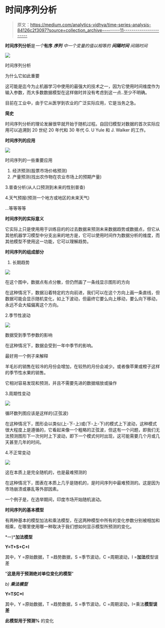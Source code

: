 # 时间序列分析

> 原文：<https://medium.com/analytics-vidhya/time-series-analysis-84126c2f3097?source=collection_archive---------11----------------------->

**时间序列分析**是*一个***有序** ***序列*** *中一个变量的值以相等的* ***间隔时间*** *间隔时间*

![](img/98f909ce891615683c66754dafbb88f9.png)

时间序列分析

为什么它如此重要

这可能是迄今为止机器学习中使用的最强大的技术之一，因为它使用时间维度作为输入参数，而大多数数据模型在这样做时并没有考虑到这一点..至少不明确。

目前在工业中，由于它从医学到农业的广泛实际应用，它是当务之急。

**简史**

时间序列分析的理论发展很早就开始于随机过程。自回归模型对数据的首次实际应用可以追溯到 20 世纪 20 年代和 30 年代 G. U Yule 和 J. Walker 的工作。

**时间序列的应用**

![](img/bc3bb7e2381cb7c76b70c1309b8edb85.png)

时间序列的一些重要应用

1.  经济预测(股票市场价格预测)
2.  产量预测(找出农作物在农业市场上的预期产量)

3.普查分析(从人口预测到未来的性别普查)

4.天气预报(预测一个地方或地区的未来天气)

…等等等等

**时间序列的实际意义**

它实际上只是使用用于训练目的的过去数据来预测未来数据趋势或数据点，但它从其他机器学习模型中分支出来的地方是，它可以使用时间作为数据分析的维度，而其他模型不使用这一功能，它可以理解趋势。

**时间序列的组成部分**

1.  长期趋势

![](img/f50d6007e240251f5938ec2e4fe9718d.png)

在这个图中，数据点有点分散，但仍然画了一条线显示图形的方向

在这种情况下，数据沿着特定的方向前进，我们可以在这个方向上画一条直线，但数据可能会显示随机变化，如上下波动，但最终它要么向上移动，要么向下移动，永远不会大幅偏离这个方向。

2.季节性波动

![](img/e2539f3e59c9e4b863fd87f6814cdb38.png)

数据受到季节参数的影响

在这种情况下，数据会受到一年中季节的影响。

最好用一个例子来解释

羊毛衫的销售在较冷的月份会增加，在较热的月份会减少。或者像苹果或橙子这样的季节性水果的销售。

它相对容易发现和预测，并且不需要先进的数据缩放或操作

3.周期性变动

![](img/c02308db519a8c13ec68e8e3d6cb5aee.png)

循环数列图应该是这样的(正弦波)

在这种情况下，图形会以类似(上-下-上)或(下-上-下)的模式上下波动，这种模式很大程度上是遵循的，它看起来像一个粗略的正弦波，但这有一个问题，即我们无法预测图形下一次何时上下波动，即下一个模式何时出现，这可能需要几个月或几天甚至几年的时间。

4.不正常变动

![](img/6d4b054703efc3503b7d933c146f65f0.png)

这在本质上是完全随机的，也是最难预测的

在这种情况下，图表在本质上几乎是随机的，是时间序列中最难预测的。这是因为市场崩溃或暴乱等外部因素。

一个例子是，在选举期间，印度市场开始随机波动。

**时间序列的基本模型**

有两种基本的模型加法和乘法模型，在这两种模型中所有的变化参数分别被相加和相乘，在哪里使用哪一种取决于我们想如何显示模型所预测的变化。

*一)***加法模型**

**Y=T+S+C+I**

其中，Y =原始数据，T =趋势数据，S =季节波动，C =周期波动，I =**加法**模型误差

"**这是用于预测绝对单位变化的模型**"

*b)* ***乘法模型***

**Y=T*S*C*I**

其中，Y =原始数据，T =趋势数据，S =季节波动，C =周期波动，I=乘法**模型误差**

**此模型用于预测%** 的变化
